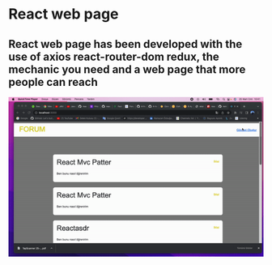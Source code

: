 # React web page

## React web page has been developed with the use of axios react-router-dom redux, the mechanic you need and a web page that more people can reach


![Watch the video](https://github.com/ozbuganliramazan/React-Forum-App/blob/main/src/recat.gif)
